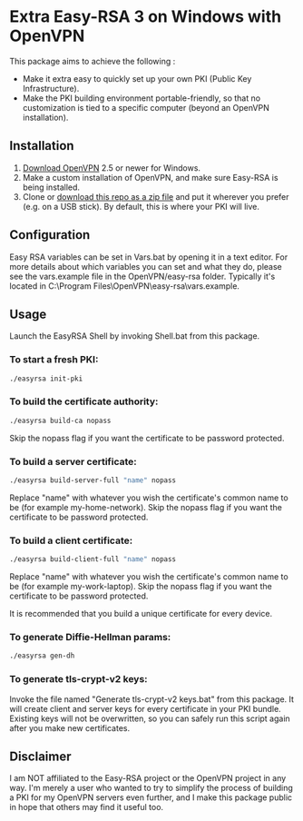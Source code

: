 # Extra Easy-RSA 3 on Windows with OpenVPN
This package aims to achieve the following :
- Make it extra easy to quickly set up your own PKI (Public Key Infrastructure).
- Make the PKI building environment portable-friendly, so that no customization is tied to a specific computer (beyond an OpenVPN installation).

## Installation
1. [Download OpenVPN](https://openvpn.net/community-downloads/) 2.5 or newer for Windows.
2. Make a custom installation of OpenVPN, and make sure Easy-RSA is being installed.
3. Clone or [download this repo as a zip file](https://github.com/tms88/Extra-Easy-RSA/archive/refs/heads/main.zip) and put it wherever you prefer (e.g. on a USB stick). By default, this is where your PKI will live.

## Configuration
Easy RSA variables can be set in Vars.bat by opening it in a text editor.
For more details about which variables you can set and what they do, please see the vars.example file in the OpenVPN/easy-rsa folder.
Typically it's located in C:\Program Files\OpenVPN\easy-rsa\vars.example.

## Usage
Launch the EasyRSA Shell by invoking Shell.bat from this package.

### To start a fresh PKI:
```sh
./easyrsa init-pki
```

### To build the certificate authority:
```sh
./easyrsa build-ca nopass
```
Skip the nopass flag if you want the certificate to be password protected.

### To build a server certificate:
```sh
./easyrsa build-server-full "name" nopass
```
Replace "name" with whatever you wish the certificate's common name to be (for example my-home-network).
Skip the nopass flag if you want the certificate to be password protected.

### To build a client certificate:
```sh
./easyrsa build-client-full "name" nopass
```
Replace "name" with whatever you wish the certificate's common name to be (for example my-work-laptop).
Skip the nopass flag if you want the certificate to be password protected.

It is recommended that you build a unique certificate for every device.

### To generate Diffie-Hellman params:
```sh
./easyrsa gen-dh
```

### To generate tls-crypt-v2 keys:
Invoke the file named "Generate tls-crypt-v2 keys.bat" from this package.
It will create client and server keys for every certificate in your PKI bundle.
Existing keys will not be overwritten, so you can safely run this script again after you make new certificates.

## Disclaimer
I am NOT affiliated to the Easy-RSA project or the OpenVPN project in any way.
I'm merely a user who wanted to try to simplify the process of building a PKI for my OpenVPN servers even further, and I make this package public in hope that others may find it useful too.
